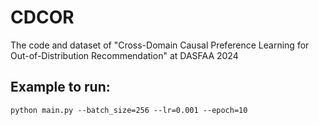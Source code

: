# CDCOR
The code and dataset of "Cross-Domain Causal Preference Learning for Out-of-Distribution Recommendation" at DASFAA 2024
## Example to run:
    python main.py --batch_size=256 --lr=0.001 --epoch=10
